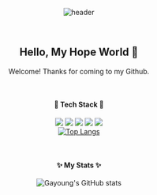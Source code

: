 <div align='center'>
	
![header](https://capsule-render.vercel.app/api?type=Waving&color=8977AD&height=370&section=header&text=Gayoung's%20GitHub&animation=fadeIn&fontColor=ffffff&fontSize=80)
	
<br/>

## Hello, My Hope World 👋 
Welcome! Thanks for coming to my Github.
  
<br/>
  
#### 🌱 Tech Stack 🌱
<img src="https://img.shields.io/badge/Flutter-02569B?style=flat&logo=Flutter&logoColor=white"> <img src="https://img.shields.io/badge/JavaScript-F7DF1E?style=flat&logo=JavaScript&logoColor=white">  <img src="https://img.shields.io/badge/CSS3-1572B6?style=flat&logo=CSS3&logoColor=white"> <img src="https://img.shields.io/badge/HTML5-E34F26?style=flat&logo=HTML5&logoColor=white"> <img src="https://img.shields.io/badge/GitHub-181717?style=flat&logo=GitHub&logoColor=white">
<br/>
[![Top Langs](https://github-readme-stats.vercel.app/api/top-langs/?username=gayoung0316&layout=compact)](https://github.com/anuraghazra/github-readme-stats)

<br/>
  
#### ✨ My Stats ✨
![Gayoung's GitHub stats](https://github-readme-stats.vercel.app/api?username=gayoung0316&show_icons=true)
</div>

<!--
- 🔭 I’m currently working on ...
- 🌱 I’m currently learning ...
- 👯 I’m looking to collaborate on ...
- 🤔 I’m looking for help with ...
- 💬 Ask me about ...
- 📫 How to reach me: ...
- 😄 Pronouns: ...
- ⚡ Fun fact: 
-->
